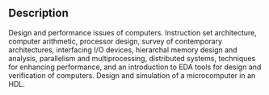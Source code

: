 ## Description
Design and performance issues of computers. Instruction set architecture, computer arithmetic, processor design, survey of contemporary architectures, interfacing I/O devices, hierarchal memory design and analysis, parallelism and multiprocessing, distributed systems, techniques for enhancing performance, and an introduction to EDA tools for design and verification of computers. Design and simulation of a microcomputer in an HDL. 
